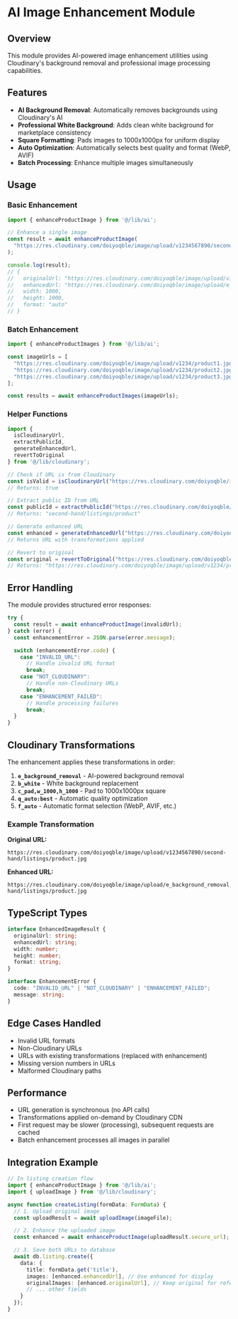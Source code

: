 # AI Image Enhancement Module

## Overview

This module provides AI-powered image enhancement utilities using Cloudinary's background removal and professional image processing capabilities.

## Features

- **AI Background Removal**: Automatically removes backgrounds using Cloudinary's AI
- **Professional White Background**: Adds clean white background for marketplace consistency
- **Square Formatting**: Pads images to 1000x1000px for uniform display
- **Auto Optimization**: Automatically selects best quality and format (WebP, AVIF)
- **Batch Processing**: Enhance multiple images simultaneously

## Usage

### Basic Enhancement

```typescript
import { enhanceProductImage } from '@/lib/ai';

// Enhance a single image
const result = await enhanceProductImage(
  "https://res.cloudinary.com/doiyoqble/image/upload/v1234567890/second-hand/listings/product.jpg"
);

console.log(result);
// {
//   originalUrl: "https://res.cloudinary.com/doiyoqble/image/upload/v1234567890/second-hand/listings/product.jpg",
//   enhancedUrl: "https://res.cloudinary.com/doiyoqble/image/upload/e_background_removal,b_white,c_pad,w_1000,h_1000,q_auto:best,f_auto/v1234567890/second-hand/listings/product.jpg",
//   width: 1000,
//   height: 1000,
//   format: "auto"
// }
```

### Batch Enhancement

```typescript
import { enhanceProductImages } from '@/lib/ai';

const imageUrls = [
  "https://res.cloudinary.com/doiyoqble/image/upload/v1234/product1.jpg",
  "https://res.cloudinary.com/doiyoqble/image/upload/v1234/product2.jpg",
  "https://res.cloudinary.com/doiyoqble/image/upload/v1234/product3.jpg"
];

const results = await enhanceProductImages(imageUrls);
```

### Helper Functions

```typescript
import {
  isCloudinaryUrl,
  extractPublicId,
  generateEnhancedUrl,
  revertToOriginal
} from '@/lib/cloudinary';

// Check if URL is from Cloudinary
const isValid = isCloudinaryUrl("https://res.cloudinary.com/doiyoqble/image/upload/v1234/product.jpg");
// Returns: true

// Extract public ID from URL
const publicId = extractPublicId("https://res.cloudinary.com/doiyoqble/image/upload/v1234/second-hand/listings/product.jpg");
// Returns: "second-hand/listings/product"

// Generate enhanced URL
const enhanced = generateEnhancedUrl("https://res.cloudinary.com/doiyoqble/image/upload/v1234/product.jpg");
// Returns URL with transformations applied

// Revert to original
const original = revertToOriginal("https://res.cloudinary.com/doiyoqble/image/upload/e_background_removal,b_white/v1234/product.jpg");
// Returns: "https://res.cloudinary.com/doiyoqble/image/upload/v1234/product.jpg"
```

## Error Handling

The module provides structured error responses:

```typescript
try {
  const result = await enhanceProductImage(invalidUrl);
} catch (error) {
  const enhancementError = JSON.parse(error.message);

  switch (enhancementError.code) {
    case "INVALID_URL":
      // Handle invalid URL format
      break;
    case "NOT_CLOUDINARY":
      // Handle non-Cloudinary URLs
      break;
    case "ENHANCEMENT_FAILED":
      // Handle processing failures
      break;
  }
}
```

## Cloudinary Transformations

The enhancement applies these transformations in order:

1. **`e_background_removal`** - AI-powered background removal
2. **`b_white`** - White background replacement
3. **`c_pad,w_1000,h_1000`** - Pad to 1000x1000px square
4. **`q_auto:best`** - Automatic quality optimization
5. **`f_auto`** - Automatic format selection (WebP, AVIF, etc.)

### Example Transformation

**Original URL:**
```
https://res.cloudinary.com/doiyoqble/image/upload/v1234567890/second-hand/listings/product.jpg
```

**Enhanced URL:**
```
https://res.cloudinary.com/doiyoqble/image/upload/e_background_removal,b_white,c_pad,w_1000,h_1000,q_auto:best,f_auto/v1234567890/second-hand/listings/product.jpg
```

## TypeScript Types

```typescript
interface EnhancedImageResult {
  originalUrl: string;
  enhancedUrl: string;
  width: number;
  height: number;
  format: string;
}

interface EnhancementError {
  code: "INVALID_URL" | "NOT_CLOUDINARY" | "ENHANCEMENT_FAILED";
  message: string;
}
```

## Edge Cases Handled

- Invalid URL formats
- Non-Cloudinary URLs
- URLs with existing transformations (replaced with enhancement)
- Missing version numbers in URLs
- Malformed Cloudinary paths

## Performance

- URL generation is synchronous (no API calls)
- Transformations applied on-demand by Cloudinary CDN
- First request may be slower (processing), subsequent requests are cached
- Batch enhancement processes all images in parallel

## Integration Example

```typescript
// In listing creation flow
import { enhanceProductImage } from '@/lib/ai';
import { uploadImage } from '@/lib/cloudinary';

async function createListing(formData: FormData) {
  // 1. Upload original image
  const uploadResult = await uploadImage(imageFile);

  // 2. Enhance the uploaded image
  const enhanced = await enhanceProductImage(uploadResult.secure_url);

  // 3. Save both URLs to database
  await db.listing.create({
    data: {
      title: formData.get('title'),
      images: [enhanced.enhancedUrl], // Use enhanced for display
      originalImages: [enhanced.originalUrl], // Keep original for reference
      // ... other fields
    }
  });
}
```
